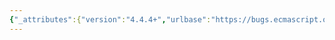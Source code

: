```yaml
---
{"_attributes":{"version":"4.4.4+","urlbase":"https://bugs.ecmascript.org/","maintainer":"dherman@mozilla.com"},"bug":{"bug_id":4295,"creation_ts":"2015-04-16 10:59:00 -0700","short_desc":"8.1.1.5, Table 20: cross-referencing section number is incorrect","delta_ts":"2015-10-02 13:14:03 -0700","product":"Draft for 6th Edition","component":"editorial issue","version":"Rev 36: March 17, 2015 Release Candidate 3","rep_platform":"All","op_sys":"All","bug_status":"RESOLVED","resolution":"FIXED","priority":"Normal","bug_severity":"enhancement","everconfirmed":true,"reporter":{"uid":"jorendorff","name":"Jason Orendorff"},"assigned_to":{"uid":"allen","name":"Allen Wirfs-Brock"},"long_desc":[{"commentid":14207,"comment_count":0,"who":{"uid":"jorendorff","name":"Jason Orendorff"},"bug_when":"2015-04-16 10:59:26 -0700","thetext":"In 8.1.1.5, Table 20,\n    \"M is a Module Record (see 15.2.1.14)\"\nand in 8.1.1.5.5,\n    \"M is a Module Record (see 15.2.1.14), and N2 is the name of a binding...\"\nand in 9.4.6.13,\n    \"1. Assert: module is a Module Record (see 15.2.1.14).\"\n\nThese should refer to 15.2.1.15 instead."},{"commentid":14308,"comment_count":1,"who":{"uid":"allen","name":"Allen Wirfs-Brock"},"bug_when":"2015-04-19 13:19:54 -0700","thetext":"fixed in rev39 publication draft"}]}}
---
```


